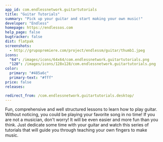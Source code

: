 ```yaml
---
app_id: com.endlessnetwork.guitartutorials
title: "Guitar Tutorials"
summary: "Pick up your guitar and start making your own music!"
developer: "Endless"
homepage: https://endlessos.com
help_page: false
bugtracker: false
dist: flatpak
screenshots:
  - http://grupopremiere.com/project/endlessm/guitar/thumb1.jpeg
icons:
  "64": /images/icons/64x64/com.endlessnetwork.guitartutorials.png
  "128": /images/icons/128x128/com.endlessnetwork.guitartutorials.png
color:
  primary: "#485a6c"
  primary-text: "#fff"
price: false
releases:

redirect_from: /com.endlessnetwork.guitartutorials.desktop/
---
```


<p>Fun, comprehensive and well structured lessons to learn how to play guitar. Without noticing, you could be playing your favorite song in no time! If you are not a musician, don't worry! It will be even easier and more fun than you think. Just dedicate some time with your guitar and watch this series of tutorials that will guide you through teaching your own fingers to make music.</p>